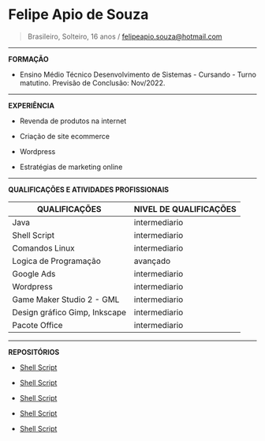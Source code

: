 # Felipe Apio de Souza                                                                                                                                                                          
> Brasileiro, Solteiro, 16 anos / felipeapio.souza@hotmail.com
----------------------------------------
**FORMAÇÃO**

* Ensino Médio Técnico Desenvolvimento de Sistemas - Cursando - Turno matutino. Previsão de Conclusão: Nov/2022.
----------------------------------------
**EXPERIÊNCIA**

* Revenda de produtos  na internet

* Criação de site ecommerce

* Wordpress

* Estratégias de marketing online
----------------------------------------
**QUALIFICAÇÕES E ATIVIDADES PROFISSIONAIS**

QUALIFICAÇÕES | NIVEL DE QUALIFICAÇÕES
---|---
Java | intermediario
Shell Script | intermediario
Comandos Linux | intermediario
Logica de Programação | avançado 
Google Ads | intermediario
Wordpress | intermediario
Game Maker Studio 2 - GML | intermediario
Design gráfico Gimp, Inkscape | intermediario
Pacote Office | intermediario


----------------------------------------
**REPOSITÓRIOS**

* [Shell Script](https://github.com/felipe-apio-Souza/portifoliotecnico/blob/main/FundamentosTI/Exemplos/10_06_exe3.sh)

* [Shell Script](https://github.com/felipe-apio-Souza/portifoliotecnico/blob/main/FundamentosTI/Exemplos/Exe7.sh)

* [Shell Script](https://github.com/felipe-apio-Souza/portifoliotecnico/blob/main/FundamentosTI/Exemplos/Exe6.sh)

* [Shell Script](https://github.com/felipe-apio-Souza/portifoliotecnico/blob/main/FundamentosTI/Exemplos/ex1_16_07.sh)

* [Shell Script](https://github.com/felipe-apio-Souza/portifoliotecnico/blob/main/FundamentosTI/Exemplos/permissionamento.sh)